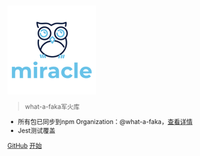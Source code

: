 ![logo](_media/logo.png)

<!-- # miracle <small></small> -->

> what-a-faka军火库

- 所有包已同步到npm Organization：@what-a-faka，<a href="https://www.npmjs.com/org/what-a-faka" target="_blank" style="text-decoration: underline">查看详情</a>
- Jest测试覆盖

[GitHub](https://github.com/What-a-faka/miracle)
[开始](#docsify)

